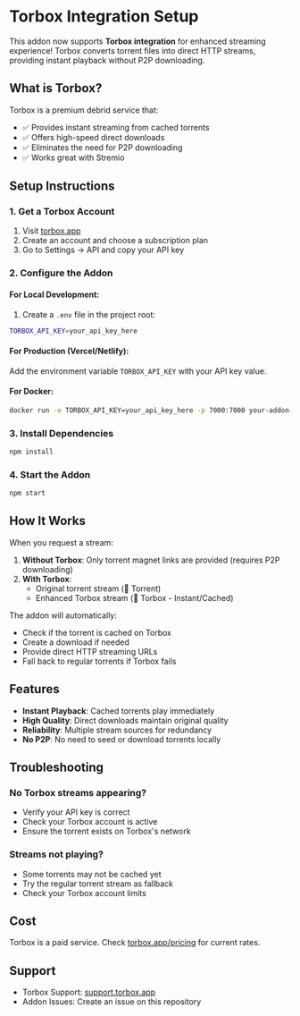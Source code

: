 # Torbox Integration Setup

This addon now supports **Torbox integration** for enhanced streaming experience! Torbox converts torrent files into direct HTTP streams, providing instant playback without P2P downloading.

## What is Torbox?

Torbox is a premium debrid service that:
- ✅ Provides instant streaming from cached torrents
- ✅ Offers high-speed direct downloads
- ✅ Eliminates the need for P2P downloading
- ✅ Works great with Stremio

## Setup Instructions

### 1. Get a Torbox Account
1. Visit [torbox.app](https://torbox.app)
2. Create an account and choose a subscription plan
3. Go to Settings → API and copy your API key

### 2. Configure the Addon

#### For Local Development:
1. Create a `.env` file in the project root:
```bash
TORBOX_API_KEY=your_api_key_here
```

#### For Production (Vercel/Netlify):
Add the environment variable `TORBOX_API_KEY` with your API key value.

#### For Docker:
```bash
docker run -e TORBOX_API_KEY=your_api_key_here -p 7000:7000 your-addon-image
```

### 3. Install Dependencies
```bash
npm install
```

### 4. Start the Addon
```bash
npm start
```

## How It Works

When you request a stream:

1. **Without Torbox**: Only torrent magnet links are provided (requires P2P downloading)
2. **With Torbox**: 
   - Original torrent stream (📁 Torrent)
   - Enhanced Torbox stream (🚀 Torbox - Instant/Cached)

The addon will automatically:
- Check if the torrent is cached on Torbox
- Create a download if needed
- Provide direct HTTP streaming URLs
- Fall back to regular torrents if Torbox fails

## Features

- **Instant Playback**: Cached torrents play immediately
- **High Quality**: Direct downloads maintain original quality  
- **Reliability**: Multiple stream sources for redundancy
- **No P2P**: No need to seed or download torrents locally

## Troubleshooting

### No Torbox streams appearing?
- Verify your API key is correct
- Check your Torbox account is active
- Ensure the torrent exists on Torbox's network

### Streams not playing?
- Some torrents may not be cached yet
- Try the regular torrent stream as fallback
- Check your Torbox account limits

## Cost

Torbox is a paid service. Check [torbox.app/pricing](https://torbox.app/pricing) for current rates.

## Support

- Torbox Support: [support.torbox.app](https://support.torbox.app)
- Addon Issues: Create an issue on this repository
